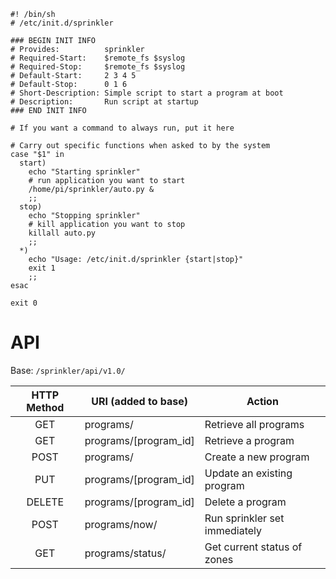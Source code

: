 ```
#! /bin/sh
# /etc/init.d/sprinkler 

### BEGIN INIT INFO
# Provides:          sprinkler
# Required-Start:    $remote_fs $syslog
# Required-Stop:     $remote_fs $syslog
# Default-Start:     2 3 4 5
# Default-Stop:      0 1 6
# Short-Description: Simple script to start a program at boot
# Description:       Run script at startup
### END INIT INFO

# If you want a command to always run, put it here

# Carry out specific functions when asked to by the system
case "$1" in
  start)
    echo "Starting sprinkler"
    # run application you want to start
    /home/pi/sprinkler/auto.py &
    ;;
  stop)
    echo "Stopping sprinkler"
    # kill application you want to stop
    killall auto.py
    ;;
  *)
    echo "Usage: /etc/init.d/sprinkler {start|stop}"
    exit 1
    ;;
esac

exit 0
```

API
===
Base: `/sprinkler/api/v1.0/`

| HTTP Method |  URI (added to base)  | Action                        |
|:-----------:|-----------------------|-------------------------------|
|     GET     | programs/             | Retrieve all programs         |
|     GET     | programs/[program_id] | Retrieve a program            |
|     POST    | programs/             | Create a new program          |
|     PUT     | programs/[program_id] | Update an existing program    |
|    DELETE   | programs/[program_id] | Delete a program              |
|     POST    | programs/now/         | Run sprinkler set immediately |
|     GET     | programs/status/      | Get current status of zones   |